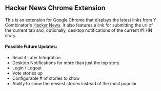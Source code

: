 ## Hacker News Chrome Extension  


This is an extension for Google Chrome that displays the latest links from Y Combinator's [Hacker News](http://news.ycombinator.com). It also features a link for submitting the url of the current tab and, optionally, desktop notifications of the current #1 HN story.


#### Possible Future Updates:
* Read it Later Integration
* Desktop Notifications for more than just the top story
* Login / Logout
* Vote stories up
* Configurable # of stories to show
* Ability to show the newest stories instead of the most popular
